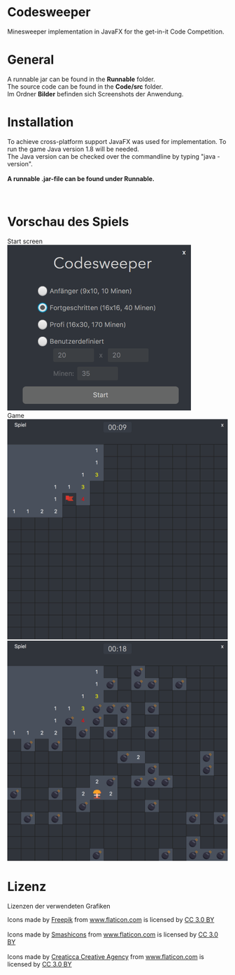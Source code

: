 # Codesweeper
Minesweeper implementation in JavaFX for the get-in-it Code Competition.

# General
A runnable jar can be found in the <b>Runnable</b> folder.
<br />
The source code can be found in the <b>Code/src</b> folder.
<br />
Im Ordner <b>Bilder</b> befinden sich Screenshots der Anwendung.

# Installation
To achieve cross-platform support JavaFX was used for implementation. To run the game Java version 1.8 will be needed. <br />
The Java version can be checked over the commandline by typing "java -version".
<br />
<br />
<b>A runnable .jar-file can be found under Runnable.</b>
<br />
<br />
<br />


# Vorschau des Spiels
Start screen
<br />
<img src="./Bilder/Start.png" alt="Start" width="420"/>
<br />
Game
<br />
<img src="./Bilder/Spiel1.png" alt="Start" width="650"/>
<br />
<img src="./Bilder/Spiel2.png" alt="Start" width="650"/>


# Lizenz
Lizenzen der verwendeten Grafiken
<div>Icons made by <a href="http://www.freepik.com" title="Freepik">Freepik</a> from <a href="https://www.flaticon.com/" title="Flaticon">www.flaticon.com</a> is licensed by <a href="http://creativecommons.org/licenses/by/3.0/" title="Creative Commons BY 3.0" target="_blank">CC 3.0 BY</a></div>
<br />
<div>Icons made by <a href="https://www.flaticon.com/authors/smashicons" title="Smashicons">Smashicons</a> from <a href="https://www.flaticon.com/" title="Flaticon">www.flaticon.com</a> is licensed by <a href="http://creativecommons.org/licenses/by/3.0/" title="Creative Commons BY 3.0" target="_blank">CC 3.0 BY</a></div>
<br />
<div>Icons made by <a href="https://www.flaticon.com/authors/creaticca-creative-agency" title="Creaticca Creative Agency">Creaticca Creative Agency</a> from <a href="https://www.flaticon.com/" title="Flaticon">www.flaticon.com</a> is licensed by <a href="http://creativecommons.org/licenses/by/3.0/" title="Creative Commons BY 3.0" target="_blank">CC 3.0 BY</a></div>
